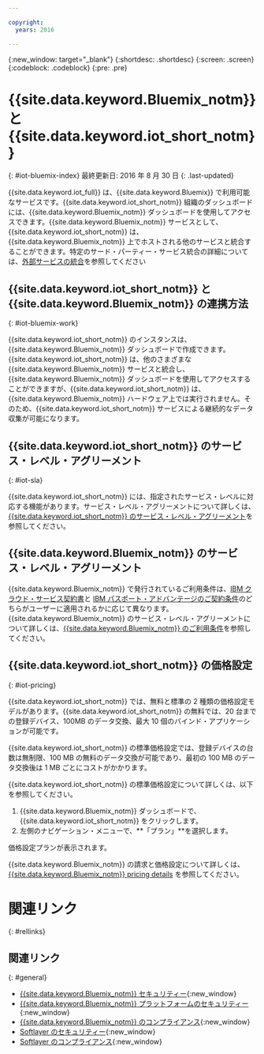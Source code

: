 ```yaml
---

copyright:
  years: 2016

---
```


{:new_window: target="\_blank"}
{:shortdesc: .shortdesc}
{:screen: .screen}
{:codeblock: .codeblock}
{:pre: .pre}

# {{site.data.keyword.Bluemix_notm}} と {{site.data.keyword.iot_short_notm}}
{: #iot-bluemix-index}
最終更新日: 2016 年 8 月 30 日
{: .last-updated}

{{site.data.keyword.iot_full}} は、{{site.data.keyword.Bluemix}} で利用可能なサービスです。{{site.data.keyword.iot_short_notm}} 組織のダッシュボードには、{{site.data.keyword.Bluemix_notm}} ダッシュボードを使用してアクセスできます。{{site.data.keyword.Bluemix_notm}} サービスとして、{{site.data.keyword.iot_short_notm}} は、{{site.data.keyword.Bluemix_notm}} 上でホストされる他のサービスと統合することができます。特定のサード・パーティー・サービス統合の詳細については、[外部サービスの統合](/extensions/index.html)を参照してください

## {{site.data.keyword.iot_short_notm}} と {{site.data.keyword.Bluemix_notm}} の連携方法
{: #iot-bluemix-work}

{{site.data.keyword.iot_short_notm}} のインスタンスは、{{site.data.keyword.Bluemix_notm}} ダッシュボードで作成できます。{{site.data.keyword.iot_short_notm}} は、他のさまざまな {{site.data.keyword.Bluemix_notm}} サービスと統合し、{{site.data.keyword.Bluemix_notm}} ダッシュボードを使用してアクセスすることができますが、{{site.data.keyword.iot_short_notm}} は、{{site.data.keyword.Bluemix_notm}} ハードウェア上では実行されません。そのため、{{site.data.keyword.iot_short_notm}} サービスによる継続的なデータ収集が可能になります。

## {{site.data.keyword.iot_short_notm}} のサービス・レベル・アグリーメント
{: #iot-sla}

{{site.data.keyword.iot_short_notm}} には、指定されたサービス・レベルに対応する機能があります。サービス・レベル・アグリーメントについて詳しくは、[{{site.data.keyword.iot_short_notm}} のサービス・レベル・アグリーメント](http://www-03.ibm.com/software/sla/sladb.nsf/pdf/6738-03/$file/i126-6738-03_06-2016_en_US.pdf)を参照してください。

## {{site.data.keyword.Bluemix_notm}} のサービス・レベル・アグリーメント

{{site.data.keyword.Bluemix_notm}} で発行されているご利用条件は、[IBM クラウド・サービス契約書](http://www-05.ibm.com/support/operations/files/pdf/csa_us.pdf?cm_mc_uid=65870113399114371461368&cm_mc_sid_50200000=1469524513)と [IBM パスポート・アドバンテージのご契約条件](https://www-01.ibm.com/software/passportadvantage/pa_agreements.html)のどちらがユーザーに適用されるかに応じて異なります。{{site.data.keyword.Bluemix_notm}} のサービス・レベル・アグリーメントについて詳しくは、[{{site.data.keyword.Bluemix_notm}} のご利用条件](.../.../.../navigation/notices.html#terms)を参照してください。

## {{site.data.keyword.iot_short_notm}} の価格設定
{: #iot-pricing}

{{site.data.keyword.iot_short_notm}} では、無料と標準の 2 種類の価格設定モデルがあります。{{site.data.keyword.iot_short_notm}} の無料では、20 台までの登録デバイス、100MB のデータ交換、最大 10 個のバインド・アプリケーションが可能です。

{{site.data.keyword.iot_short_notm}} の標準価格設定では、登録デバイスの台数は無制限、100 MB の無料のデータ交換が可能であり、最初の 100 MB のデータ交換後は 1 MB ごとにコストがかかります。

{{site.data.keyword.iot_short_notm}} の標準価格設定について詳しくは、以下を参照してください。

1. {{site.data.keyword.Bluemix_notm}} ダッシュボードで、{{site.data.keyword.iot_short_notm}} をクリックします。
2. 左側のナビゲーション・メニューで、**「プラン」**を選択します。

価格設定プランが表示されます。

{{site.data.keyword.Bluemix_notm}} の請求と価格設定について詳しくは、[{{site.data.keyword.Bluemix_notm}} pricing details](https://console.stage1.ng.bluemix.net/docs/pricing/index.html) を参照してください。

# 関連リンク
{: #rellinks}


## 関連リンク
{: #general}

* [{{site.data.keyword.Bluemix_notm}} セキュリティー](https://console.ng.bluemix.net/docs/security/index.html#security){:new_window}
* [{{site.data.keyword.Bluemix_notm}} プラットフォームのセキュリティー](https://new-console.stage1.ng.bluemix.net/docs/security/index.html#platform-security){:new_window}
* [{{site.data.keyword.Bluemix_notm}} のコンプライアンス](https://console.ng.bluemix.net/docs/security/index.html#compliance){:new_window}
* [Softlayer のセキュリティー](http://www.softlayer.com/security){:new_window}
* [Softlayer のコンプライアンス](http://www.softlayer.com/compliance){:new_window}
